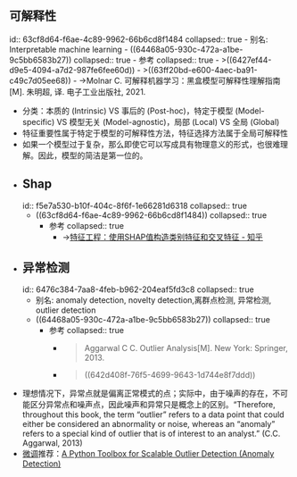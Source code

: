 ## 可解释性
id:: 63cf8d64-f6ae-4c89-9962-66b6cd8f1484
collapsed:: true
	- 别名: Interpretable machine learning
	- ((64468a05-930c-472a-a1be-9c5bb6583b27))
	  collapsed:: true
		- 参考
		  collapsed:: true
			- >((6427ef44-d9e5-4094-a7d2-987fe6fee60d))
			- >((63ff20bd-e600-4aec-ba91-c49c7d05ee68))
			- ->Molnar C. 可解释机器学习：黑盒模型可解释性理解指南[M]. 朱明超, 译. 电子工业出版社, 2021.
- 分类：本质的 (Intrinsic) VS 事后的 (Post-hoc)，特定于模型 (Model-specific) VS 模型无关 (Model-agnostic)，局部 (Local) VS 全局 (Global)
- 特征重要性属于特定于模型的可解释性方法，特征选择方法属于全局可解释性
- 如果一个模型过于复杂，那么即使它可以写成具有物理意义的形式，也很难理解。因此，模型的简洁是第一位的。
- ## Shap
  id:: f5e7a530-b10f-404c-8f6f-1e66281d6318
  collapsed:: true
	- ((63cf8d64-f6ae-4c89-9962-66b6cd8f1484))
	  collapsed:: true
		- 参考
		  collapsed:: true
			- ->[特征工程：使用SHAP值构造类别特征和交叉特征 - 知乎](https://zhuanlan.zhihu.com/p/366022336)
- ## 异常检测
  id:: 6476c384-7aa8-4feb-b962-204eaf5fd3c8
  collapsed:: true
	- 别名: anomaly detection, novelty detection,离群点检测, 异常检测, outlier detection
	- ((64468a05-930c-472a-a1be-9c5bb6583b27))
	  collapsed:: true
		- 参考
		  collapsed:: true
			- >Aggarwal C C. Outlier Analysis[M]. New York: Springer, 2013.
			- >((642d408f-76f5-4699-9643-1d744e8f7ddd))
- 理想情况下，异常点就是偏离正常模式的点；实际中，由于噪声的存在，不可能区分异常点和噪声点，因此噪声和异常只是概念上的区别。“Therefore, throughout this book, the term “outlier” refers to a data point that could either be considered an abnormality or noise, whereas an “anomaly” refers to a special kind of outlier that is of interest to an analyst.” (C.C. Aggarwal, 2013)
- [微调](https://zhuanlan.zhihu.com/p/58313521)推荐：[A Python Toolbox for Scalable Outlier Detection (Anomaly Detection)](https://github.com/yzhao062/pyod)